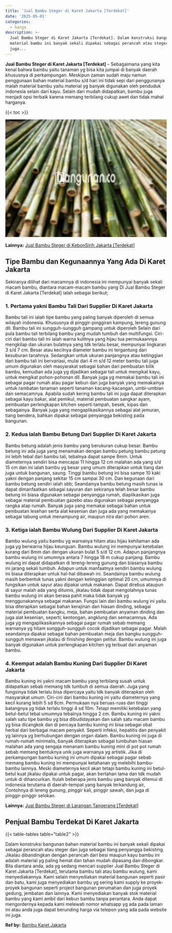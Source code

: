 ```yaml
---
title: 'Jual Bambu Steger di Karet Jakarta [Terdekat]'
date: '2025-05-01'
categories:
  - harga
description: >-
  Jual Bambu Steger di Karet Jakarta [Terdekat]. Dalam konstruksi bangunan bahan
  material bambu ini banyak sekali dipakai sebagai perancah atau steger dan
  juga...
---
```


**Jual Bambu Steger di Karet Jakarta \[Terdekat\]** – Sebagaimana yang kita kenal bahwa bambu yaitu tanaman yg bisa kita jumpai di banyak daerah khususnya di perkampungan. Meskipun zaman sudah maju namun penggunaan bahan material bambu s/d hari ini tidak sepi dari penggunanya malah material bambu yaitu material yg banyak digunakan oleh penduduk indonesia selain dari kayu. Selain dari mudah didapatkan, bambu juga menjadi opsi terbaik karena memang terbilang cukup awet dan tidak mahal harganya.

{{< toc >}}

![Jual Bambu Steger di Karet Jakarta [Terdekat]](/images/jual-bambu-tali-35.png)

**Lainnya:** [Jual Bambu Steger di KebonSirih Jakarta \[Terdekat\]](https://bambu.bangunan.co/jual-bambu-steger-di-kebonsirih-jakarta-terdekat/)

## Tipe Bambu dan Kegunaannya Yang Ada Di Karet Jakarta

Sekiranya dilihat dari macamnya di indonesia ini mempunyai banyak sekali macam bambu, diantara macam-macam bambu yang Di Jual Bambu Steger di Karet Jakarta \[Terdekat\] ialah sebagai berikut;

### 1\. Pertama yakni Bambu Tali Dari Supplier Di Karet Jakarta

Bambu tali ini ialah tipe bambu yang paling banyak diperoleh di semua wilayah indonesia. Khususnya di pinggir-pinggiran kampung, lereng gunung dll. Bambu tali ini sungguh-sungguh gampang untuk diperoleh Selain dari pula bambu tali terbilang bambu yang mudah tumbuh dan multifungsi. Ciri-ciri dari bambu tali ini ialah warna kulitnya yang hijau tua permukaannya mengkilap dan ukuran bulatnya yang tdk terlalu besar, mempunyai lingkaran 3 s/d 7 cm. Besar atau kecilnya diameter bambu ini tergantung dari kesuburan tanahnya. Sedangkan untuk ukuran panjangnya atau ketinggian dari bambu tali ini bervariasi, mulai dari 4 m s/d 12 meter bambu tali juga umum digunakan oleh masyarakat sebagai bahan dari pembuatan bilik bambu, kemudian ada juga yg dijadikan sebagai tali untuk mengikat kayu, untuk mengikat pohon-pohonan dll. Banyak juga yg memakai bambu tali ini sebagai pagar rumah atau pagar kebun dan juga banyak yang memakainya untuk rambatan tanaman seperti tanaman kacang-kacangan, umbi-umbian dan semacamnya. Apabila sudah kering bambu tali ini juga dapat diterapkan sebagai kayu bakar, alat pemikul, material pembuatan sangkar ayam, pembuatan perlengkapan kitchen seperti tampah, besek, kipas dan sebagainya. Banyak juga yang mengaplikasikannya sebagai alat jemuran, tiang bendera, bahkan dipakai sebagai penyangga bekisting pada bangunan.

### 2\. Kedua ialah Bambu Betung Dari Supplier Di Karet Jakarta

Bambu betung adalah jenis bambu yang berukuran cukup besar. Bambu betung ini ada juga yang menamakan dengan bambu petung bambu petung ini lebih tebal dari bambu tali, tebalnya dapat sampe 8mm. Untuk diameternya sendiri bisa mencapai 11 hingga 12 cm malahan ada yang s/d 15 cm dan ini ialah bambu yg besar yang umum diterapkan untuk tiang dan juga untuk bangunan, saung. Tinggi bambu betung ini bisa sampe 10 kaki yakni dengan panjang sekitar 15 cm sampai 30 cm. Dan kegunaan dari bambu betung sendiri ialah sbb; Seandainya bambu betung masih tunas ia dapat dimanfaatkan sebagai sayuran dan sekiranya telah besar bambu betung ini biasa digunakan sebagai penyangga rumah, diaplikasikan juga sebagai material pembuatan gazebo atau digunakan sebagai penyangga rangka atap rumah. Banyak juga yang memakai sebagai bahan untuk pembuatan lesehan serta alat kesenian dan juga ada yang memakainya sebagai tabung untuk menampung air, maupun nira dari pohon aren.

### 3\. Ketiga ialah Bambu Wulung Dari Supplier Di Karet Jakarta

Bambu wulung yaitu bambu yg warnanya hitam atau hijau kehitaman ada juga yg berwarna hijau keunguan. Bambu wulung ini mempunyai ketebalan kurang dari 8mm dan dengan ukuran bulat 5 s/d 12 cm. Adapun panjangnya bambu wulung ini umumnya antara 7 hingga 18 m cukup panjang. Bambu wulung ini dapat didapatkan di lereng-lereng gunung dan biasanya bambu ini jarang sekali tumbuh. Adapun untuk manfaatnya sendiri bambu wulung ini biasa diterapkan untuk hal-hal dibawah ini. Seandainya bambu wulung masih berbentuk tunas yakni dengan ketinggian optimal 20 cm, umumnya di fungsikan untuk sayur atau dipakai untuk makanan. Dapat direbus ataupun di sayur malah ada yang ditumis, jikalau tidak dapat mengolahnya tunas bambu wulung ini akan berasa pahit maka tidak banyak yg menggunakannya sebagai makanan. Fungsi lain dari bambu wulung ini yaitu bisa diterapkan sebagai bahan kerajinan dan hiasan dinding, sebagai material pembuatan bangku, meja, bahan pembuatan anyaman dinding dan juga alat kesenian, seperti; kentongan, angklung dan semacamnya. Ada juga yg mengaplikasikannya sebagai pagar rumah sebab memang warnanya yg hitam sungguh-sungguh cocok dijadikan sebagai pagar. Malah seandainya dipakai sebagai bahan pembuatan meja dan bangku sungguh-sungguh menawan jikalau di finishing dengan pelitur. Bambu wulung ini juga banyak digunakan untuk perlengkapan kitchen yg terbuat dari anyaman bambu.

### 4\. Keempat adalah Bambu Kuning Dari Supplier Di Karet Jakarta

Bambu kuning ini yakni macam bambu yang terbilang susah untuk didapatkan sebab memang tdk tumbuh di semua daerah. Juga yang fungsinya tidak terlalu bisa dipercaya yaitu tdk banyak diterapkan oleh masyarakat umum. Ciri-ciri dari bambu kuning ini yaitu diameternya yang kecil kurang lebih 5 sd 8cm. Permukaan nya beruas-ruas dan tinggi batangnya yg tidak terlalu tinggi 4 sd 10m. Tetapi memiliki ketebalan yang betul-betul tebal umumnya tebalnya hingga 2 cm. Bambu kuning ini yakni salah satu tipe bambu yg bisa dibudidayakan dan salah satu macam bambu yg bisa dicangkok dan di percaya bambu kuning ini bisa sebagai obat herbal dari berbagai macam penyakit. Seperti infeksi, hepatitis dan penyakit yg lainnya yg berhubungan dengan organ dalam. Bambu kuning ini juga di rumah-rumah minimalis, banyak diterapkan sebagai tumbuhan hiasan malahan ada yang sengaja menanam bambu kuning mini di pot pot rumah sebab memang bentuknya unik juga warnanya yg artistik. Jika di perkampungan bambu kuning ini umum dipakai sebagai pagar sebab memang bambu kuning ini mempunyai ketahanan yg melebihi bambu-bambu lainnya. Meski diameternya kecil akan tetapi bambu kuning ini betul-betul kuat jikalau dipakai untuk pagar, akan bertahan lama dan tdk mudah untuk di dihancurkan. Itulah beberapa jenis bambu yang banyak ditemui di indonesia terutama di daerah-tempat yang banyak terkandung air, Contohnya di lereng gunung, pinggir kali, pinggir sawah, dan juga di pinggir-pinggir selokan.

**Lainnya:** [Jual Bambu Steger di Larangan Tangerang \[Terdekat\]](https://bambu.bangunan.co/jual-bambu-steger-di-larangan-tangerang-terdekat/)

## Penjual Bambu Terdekat Di Karet Jakarta

{{< table-tables table="table2" >}}

Dalam konstruksi bangunan bahan material bambu ini banyak sekali dipakai sebagai perancah atau steger dan juga sebagai tiang penyangga bekisting. Jikalau dibandingkan dengan perancah dari besi maupun kayu bambu ini adalah material yg paling hemat dan tahan mudah dipasang dan dibongkar. Bila diantara anda, ada yg sedang mencari supplier Jual Bambu Steger di Karet Jakarta \[Terdekat\], terutama bambu tali atau bambu wulung, kami menyediakannya. Kami selain menyediakan material bangunan seperti pasir dan batu, kami juga menyediakan bambu yg sering kami supply ke proyek-proyek bangunan seperti project bangunan perumahan dan juga proyek gedung, jembatan dan lainnya. Kami menyediakan banyak stok material bambu yang kami ambil dari kebun bambu tanpa perantara. Anda dapat mengordernya kepada kami melewati nomor whatsapp yg ada pada laman ini atau anda juga dapat berunding harga via telepon yang ada pada website ini juga.

**Ref by:** [Bambu Karet Jakarta](https://id.wikipedia.org/wiki/Bambu)
